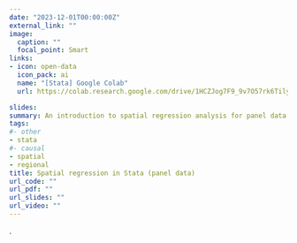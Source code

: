 ```yaml
---
date: "2023-12-01T00:00:00Z"
external_link: ""
image:
  caption: ""
  focal_point: Smart
links:
- icon: open-data
  icon_pack: ai
  name: "[Stata] Google Colab"
  url: https://colab.research.google.com/drive/1HCZJog7F9_9v7O57rk6TilyNvq1IBhKU?usp=sharing

slides: 
summary: An introduction to spatial regression analysis for panel data in Stata
tags:
#- other
- stata
#- causal
- spatial
- regional
title: Spatial regression in Stata (panel data)
url_code: ""
url_pdf: ""
url_slides: ""
url_video: ""
---
```


.